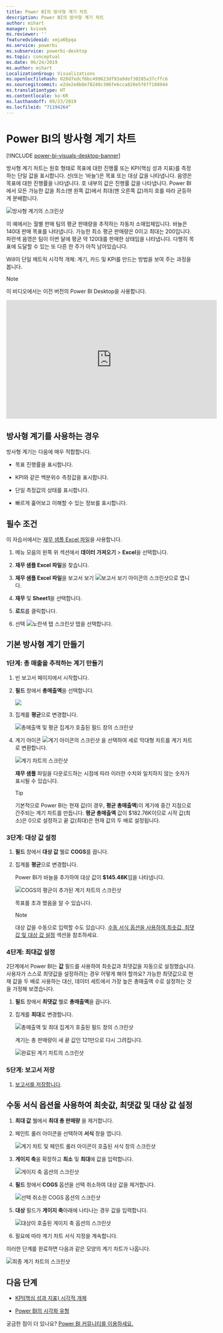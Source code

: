 ```yaml
---
title: Power BI의 방사형 계기 차트
description: Power BI의 방사형 계기 차트
author: mihart
manager: kvivek
ms.reviewer: ''
featuredvideoid: xmja6Epqa
ms.service: powerbi
ms.subservice: powerbi-desktop
ms.topic: conceptual
ms.date: 06/24/2019
ms.author: mihart
LocalizationGroup: Visualizations
ms.openlocfilehash: 020d7edcf6bc499623df93a9def30285a37cffc6
ms.sourcegitcommit: e2de2e8b8e78240c306fe6cca820e5f6ff188944
ms.translationtype: HT
ms.contentlocale: ko-KR
ms.lasthandoff: 09/23/2019
ms.locfileid: "71194264"
---
```

# <a name="radial-gauge-charts-in-power-bi"></a>Power BI의 방사형 계기 차트

[!INCLUDE [power-bi-visuals-desktop-banner](../includes/power-bi-visuals-desktop-banner.md)]

방사형 계기 차트는 원호 형태로 목표에 대한 진행률 또는 KPI(핵심 성과 지표)를 측정하는 단일 값을 표시합니다. 선(또는 ‘바늘’)은 목표 또는 대상 값을 나타냅니다.  음영은 목표에 대한 진행률을 나타냅니다. 호 내부의 값은 진행률 값을 나타냅니다. Power BI에서 모든 가능한 값을 최소(맨 왼쪽 값)에서 최대(맨 오른쪽 값)까지 호를 따라 균등하게 분배합니다.

![방사형 계기의 스크린샷](media/power-bi-visualization-radial-gauge-charts/gauge-m.png)

이 예에서는 월별 판매 팀의 평균 판매량을 추적하는 자동차 소매업체입니다. 바늘은 140대 판매 목표를 나타냅니다. 가능한 최소 평균 판매량은 0이고 최대는 200입니다.  파란색 음영은 팀이 이번 달에 평균 약 120대를 판매한 상태임을 나타냅니다. 다행히 목표에 도달할 수 있는 또 다른 한 주가 아직 남아있습니다.

Will이 단일 메트릭 시각적 개체: 계기, 카드 및 KPI를 만드는 방법을 보여 주는 과정을 봅니다.
   > [!NOTE]
   > 이 비디오에서는 이전 버전의 Power BI Desktop을 사용합니다.
   > 
   > 
<iframe width="560" height="315" src="https://www.youtube.com/embed/xmja6EpqaO0?list=PL1N57mwBHtN0JFoKSR0n-tBkUJHeMP2cP" frameborder="0" allowfullscreen></iframe>

## <a name="when-to-use-a-radial-gauge"></a>방사형 계기를 사용하는 경우

방사형 계기는 다음에 매우 적합합니다.

* 목표 진행률을 표시합니다.

* KPI와 같은 백분위수 측정값을 표시합니다.

* 단일 측정값의 상태를 표시합니다.

* 빠르게 훑어보고 이해할 수 있는 정보를 표시합니다.

## <a name="prerequisites"></a>필수 조건

이 자습서에서는 [재무 샘플 Excel 파일](http://download.microsoft.com/download/9/6/D/96DDC2FF-2568-491D-AAFA-AFDD6F763AE3/Retail%20Analysis%20Sample%20PBIX.pbix)을 사용합니다.

1. 메뉴 모음의 왼쪽 위 섹션에서 **데이터 가져오기** > **Excel**을 선택합니다.
   
2. **재무 샘플 Excel 파일**을 찾습니다.

1. **재무 샘플 Excel 파일**을 보고서 보기 ![보고서 보기 아이콘의 스크린샷](media/power-bi-visualization-kpi/power-bi-report-view.png)으로 엽니다.

1. **재무** 및 **Sheet1**을 선택합니다.

1. **로드**를 클릭합니다.

1. 선택 ![노란색 탭 스크린샷](media/power-bi-visualization-kpi/power-bi-yellow-tab.png) 탭을 선택합니다.



## <a name="create-a-basic-radial-gauge"></a>기본 방사형 계기 만들기

### <a name="step-1-create-a-gauge-to-track-gross-sales"></a>1단계: 총 매출을 추적하는 계기 만들기

1. 빈 보고서 페이지에서 시작합니다.

1. **필드** 창에서 **총매출액**을 선택합니다.

   ![](media/power-bi-visualization-radial-gauge-charts/grosssalesvalue-new.png)

1. 집계를 **평균**으로 변경합니다.

   ![총매출액 및 평균 집계가 호출된 필드 창의 스크린샷](media/power-bi-visualization-radial-gauge-charts/changetoaverage-new.png)

1. 계기 아이콘 ![계기 아이콘의 스크린샷](media/power-bi-visualization-radial-gauge-charts/gaugeicon-new.png) 을 선택하여 세로 막대형 차트를 계기 차트로 변환합니다.

    ![계기 차트의 스크린샷](media/power-bi-visualization-radial-gauge-charts/gauge-no-target.png)

    **재무 샘플** 파일을 다운로드하는 시점에 따라 이러한 수치와 일치하지 않는 숫자가 표시될 수 있습니다.

    > [!TIP]
    > 기본적으로 Power BI는 현재 값(이 경우, **평균 총매출액**)이 계기에 중간 지점으로 간주되는 계기 차트를 만듭니다. **평균 총매출액** 값이 $182.76K이므로 시작 값(최소)은 0으로 설정하고 끝 값(최대)은 현재 값의 두 배로 설정됩니다.

### <a name="step-3-set-a-target-value"></a>3단계: 대상 값 설정

1. **필드** 창에서 **대상 값** 웰로 **COGS**를 끕니다.

1. 집계를 **평균**으로 변경합니다.

   Power BI가 바늘을 추가하여 대상 값이 **$145.48K**임을 나타냅니다.

   ![COGS의 평균이 추가된 계기 차트의 스크린샷](media/power-bi-visualization-radial-gauge-charts/gaugeinprogress-new.png)

    목표를 초과 했음을 알 수 있습니다.

   > [!NOTE]
   > 대상 값을 수동으로 입력할 수도 있습니다. [수동 서식 옵션을 사용하여 최솟값, 최댓값 및 대상 값 설정](#use-manual-format-options-to-set-minimum-maximum-and-target-values) 섹션을 참조하세요.

### <a name="step-4-set-a-maximum-value"></a>4단계: 최대값 설정

2단계에서 Power BI는 **값** 필드를 사용하여 최솟값과 최댓값을 자동으로 설정했습니다. 사용자가 스스로 최댓값을 설정하려는 경우 어떻게 해야 할까요? 가능한 최댓값으로 현재 값을 두 배로 사용하는 대신, 데이터 세트에서 가장 높은 총매출액 수로 설정하는 것을 가정해 보겠습니다.

1. **필드** 창에서 **최댓값** 웰로 **총매출액**을 끕니다.

1. 집계를 **최대**로 변경합니다.

   ![총매출액 및 최대 집계가 호출된 필드 창의 스크린샷](media/power-bi-visualization-radial-gauge-charts/setmaximum-new.png)

   계기는 총 판매량이 새 끝 값인 121만으로 다시 그려집니다.

   ![완료된 계기 차트의 스크린샷](media/power-bi-visualization-radial-gauge-charts/power-bi-final-gauge.png)

### <a name="step-5-save-your-report"></a>5단계: 보고서 저장

1. [보고서를 저장합니다](../service-report-save.md).

## <a name="use-manual-format-options-to-set-minimum-maximum-and-target-values"></a>수동 서식 옵션을 사용하여 최솟값, 최댓값 및 대상 값 설정

1. **최대 값** 웰에서 **최대 총 판매량** 을 제거합니다.

1. 페인트 롤러 아이콘을 선택하여 **서식** 창을 엽니다.

   ![계기 차트 및 페인트 롤러 아이콘이 호출된 서식 창의 스크린샷](media/power-bi-visualization-radial-gauge-charts/power-bi-roller.png)

1. **게이지 축**을 확장하고 **최소** 및 **최대**에 값을 입력합니다.

    ![게이지 축 옵션의 스크린샷](media/power-bi-visualization-radial-gauge-charts/power-bi-gauge-axis.png)

1. **필드** 창에서 **COGS** 옵션을 선택 취소하여 대상 값을 제거합니다.

    ![선택 취소한 COGS 옵션의 스크린샷](media/power-bi-visualization-radial-gauge-charts/pbi-remove-target.png)

1. **대상** 필드가 **게이지 축**아래에 나타나는 경우 값을 입력합니다.

     ![대상이 호출된 게이지 축 옵션의 스크린샷](media/power-bi-visualization-radial-gauge-charts/power-bi-gauge-target.png)

1. 필요에 따라 계기 차트 서식 지정을 계속합니다.

이러한 단계를 완료하면 다음과 같은 모양의 계기 차트가 나옵니다.

![최종 계기 차트의 스크린샷](media/power-bi-visualization-radial-gauge-charts/power-bi-final.png)

## <a name="next-step"></a>다음 단계

* [KPI(핵심 성과 지표) 시각적 개체](power-bi-visualization-kpi.md)

* [Power BI의 시각화 유형](power-bi-visualization-types-for-reports-and-q-and-a.md)

궁금한 점이 더 있나요? [Power BI 커뮤니티를 이용하세요.](http://community.powerbi.com/)
